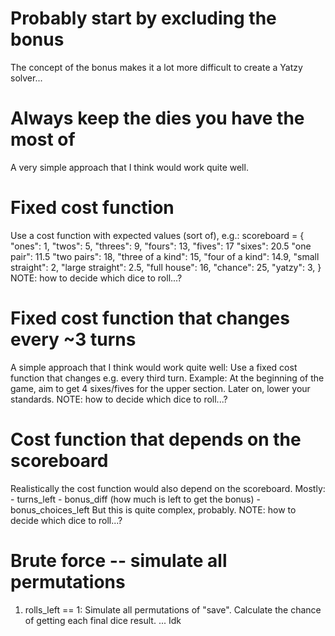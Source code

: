 # Probably start by excluding the bonus
The concept of the bonus makes it a lot more difficult to create a Yatzy solver...

# Always keep the dies you have the most of
A very simple approach that I think would work quite well.

# Fixed cost function
Use a cost function with expected values (sort of), e.g.:
scoreboard = {
    "ones": 1,
    "twos": 5,
    "threes": 9,
    "fours": 13,
    "fives": 17
    "sixes": 20.5
    "one pair": 11.5
    "two pairs": 18,
    "three of a kind": 15,
    "four of a kind": 14.9,
    "small straight": 2,
    "large straight": 2.5,
    "full house": 16,
    "chance": 25,
    "yatzy": 3,
}
    NOTE: how to decide which dice to roll...?

# Fixed cost function that changes every ~3 turns
A simple approach that I think would work quite well: Use a fixed cost function that changes e.g. every third turn.
Example: At the beginning of the game, aim to get 4 sixes/fives for the upper section. Later on, lower your standards.
    NOTE: how to decide which dice to roll...?

# Cost function that depends on the scoreboard
Realistically the cost function would also depend on the scoreboard. Mostly:
    - turns_left
    - bonus_diff (how much is left to get the bonus)
    - bonus_choices_left
But this is quite complex, probably.
    NOTE: how to decide which dice to roll...?

# Brute force -- simulate all permutations
1. rolls_left == 1:
Simulate all permutations of "save".
Calculate the chance of getting each final dice result.
... Idk








